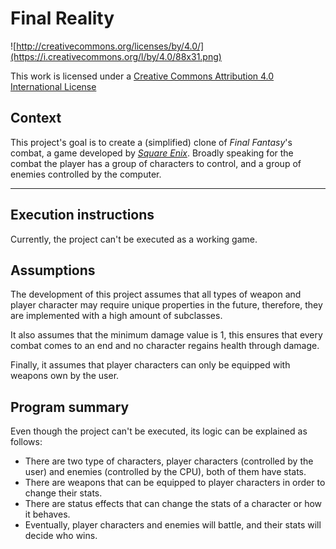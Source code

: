 Final Reality
=============

![http://creativecommons.org/licenses/by/4.0/](https://i.creativecommons.org/l/by/4.0/88x31.png)

This work is licensed under a 
[Creative Commons Attribution 4.0 International License](http://creativecommons.org/licenses/by/4.0/)

Context
-------

This project's goal is to create a (simplified) clone of _Final Fantasy_'s combat, a game developed
by [_Square Enix_](https://www.square-enix.com).
Broadly speaking for the combat the player has a group of characters to control, and a group of 
enemies controlled by the computer.

---

Execution instructions
----------------------
Currently, the project can't be executed as a working game.

Assumptions
-----------
The development of this project assumes that all types of weapon and player character may require
unique properties in the future, therefore, they are implemented with a high amount of subclasses.

It also assumes that the minimum damage value is 1, this ensures that every combat comes to an end
and no character regains health through damage.

Finally, it assumes that player characters can only be equipped with weapons own by the user.

Program summary
---------------
Even though the project can't be executed, its logic can be explained as follows:<br>
- There are two type of characters, player characters (controlled by the user) and enemies 
(controlled by the CPU), both of them have stats.
- There are weapons that can be equipped to player characters in order to change their stats.
- There are status effects that can change the stats of a character or how it behaves.
- Eventually, player characters and enemies will battle, and their stats will decide who wins.